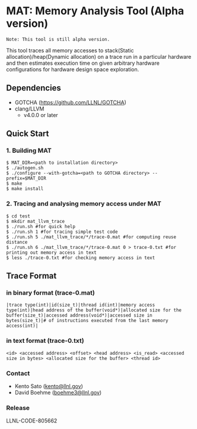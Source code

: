 # MAT: Memory Analysis Tool (Alpha version) #

	Note: This tool is still alpha version.

This tool traces all memory accesses to stack(Static allocation)/heap(Dynamic allocation) on a trace run in a particular hardware and then estimates execution time on given arbitrary hardware configurations for hardware design space exploration.

## Dependencies

* GOTCHA (https://github.com/LLNL/GOTCHA)
* clang/LLVM
  * v4.0.0 or later

## Quick Start ##

### 1. Building MAT

	$ MAT_DIR=<path to installation directory>
	$ ./autogen.sh
	$ ./configure --with-gotcha=<path to GOTCHA directory> --prefix=$MAT_DIR
	$ make
	$ make install

### 2. Tracing and analysing memory access under MAT

	$ cd test
	$ mkdir mat_llvm_trace
	$ ./run.sh #for quick help
	$ ./run.sh 1 #for tracing simple test code
	$ ./run.sh 5 ./mat_llvm_trace/*/trace-0.mat #for computing reuse distance
	$ ./run.sh 6 ./mat_llvm_trace/*/trace-0.mat 0 > trace-0.txt #for printing out memory access in text
	$ less ./trace-0.txt #for checking memory access in text

## Trace Format
### in binary format (trace-0.mat)

	|trace type(int)|id(size_t)|thread id(int)|memory access type(int)|head address of the buffer(void*)|allocated size for the buffer(size_t)|accessed address(void*)|accessed size in bytes(size_t)|# of instructions executed from the last memory access(int)|

### in text format (trace-0.txt)

	<id> <accessed address> <offset> <head address> <is_read> <accessed size in bytes> <allocated size for the buffer> <thread id>


### Contact

* Kento Sato (kento@llnl.gov)
* David Boehme (boehme3@llnl.gov)

### Release

LLNL-CODE-805662
